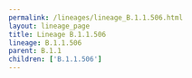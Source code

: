 ```yaml
---
permalink: /lineages/lineage_B.1.1.506.html
layout: lineage_page
title: Lineage B.1.1.506
lineage: B.1.1.506
parent: B.1.1
children: ['B.1.1.506']
---
```

